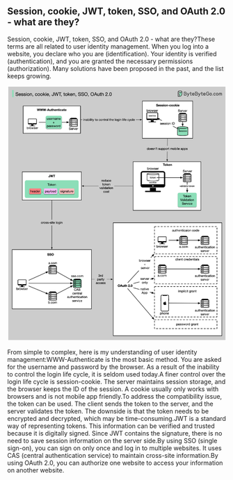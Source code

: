 ## Session, cookie, JWT, token, SSO, and OAuth 2.0 - what are they?
Session, cookie, JWT, token, SSO, and OAuth 2.0 - what are they?These terms are all related to user identity management. When you log into a website, you declare who you are (identification). Your identity is verified (authentication), and you are granted the necessary permissions (authorization). Many solutions have been proposed in the past, and the list keeps growing.<p>
  <img src="../images/session.jpeg" />
</p>
From simple to complex, here is my understanding of user identity management:WWW-Authenticate is the most basic method. You are asked for the username and password by the browser. As a result of the inability to control the login life cycle, it is seldom used today.A finer control over the login life cycle is session-cookie. The server maintains session storage, and the browser keeps the ID of the session. A cookie usually only works with browsers and is not mobile app friendly.To address the compatibility issue, the token can be used. The client sends the token to the server, and the server validates the token. The downside is that the token needs to be encrypted and decrypted, which may be time-consuming.JWT is a standard way of representing tokens. This information can be verified and trusted because it is digitally signed. Since JWT contains the signature, there is no need to save session information on the server side.By using SSO (single sign-on), you can sign on only once and log in to multiple websites. It uses CAS (central authentication service) to maintain cross-site information.By using OAuth 2.0, you can authorize one website to access your information on another website.